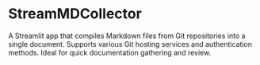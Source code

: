 # StreamMDCollector
A Streamlit app that compiles Markdown files from Git repositories into a single document. Supports various Git hosting services and authentication methods. Ideal for quick documentation gathering and review.
